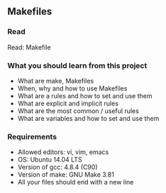 ## Makefiles

### Read

Read: Makefile

### What you should learn from this project

- What are make, Makefiles
- When, why and how to use Makefiles
- What are a rules and how to set and use them
- What are explicit and implicit rules
- What are the most common / useful rules
- What are variables and how to set and use them

### Requirements

- Allowed editors: vi, vim, emacs
- OS: Ubuntu 14.04 LTS
- Version of gcc: 4.8.4 (C90)
- Version of make: GNU Make 3.81
- All your files should end with a new line
